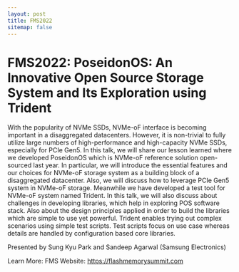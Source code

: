 ```yaml
---
layout: post
title: FMS2022
sitemap: false
---
```


# FMS2022: PoseidonOS: An Innovative Open Source Storage System and Its Exploration using Trident  

With the popularity of NVMe SSDs, NVMe-oF interface is becoming important in a disaggregated datacenters. However, it is non-trivial to fully utilize large numbers of high-performance and high-capacity NVMe SSDs, especially for PCIe Gen5. In this talk, we will share our lesson learned where we developed PoseidonOS which is NVMe-oF reference solution open-sourced last year. In particular, we will introduce the essential features and our choices for NVMe-oF storage system as a building block of a disaggregated datacenter. Also, we will discuss how to leverage PCIe Gen5 system in NVMe-oF storage. 
Meanwhile we have developed a test tool for NVMe-oF system named Trident. In this talk, we will also discuss about challenges in developing libraries, which help in exploring POS software stack. Also about the design principles applied in order to build the libraries which are simple to use yet powerful. Trident enables trying out complex scenarios using simple test scripts. Test scripts focus on use case whereas details are handled by configuration based core libraries.

Presented by Sung Kyu Park and Sandeep Agarwal (Samsung Electronics)

Learn More:
FMS Website: https://flashmemorysummit.com

